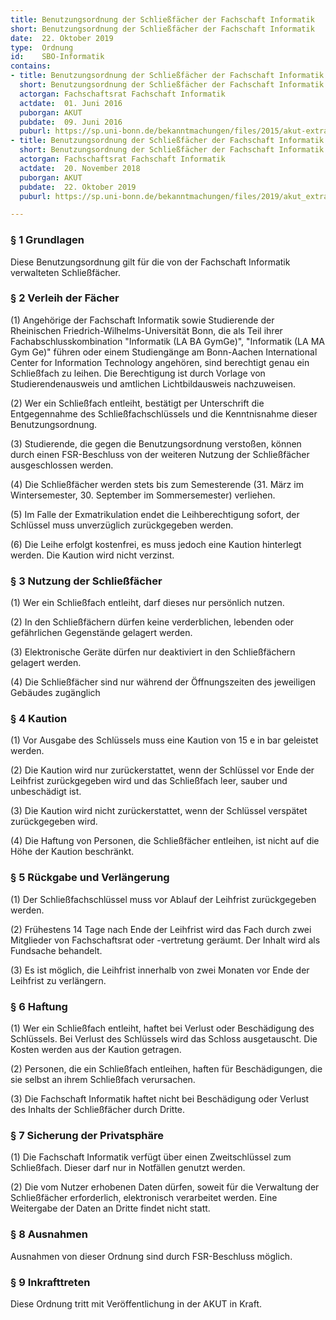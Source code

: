 ```yaml
---
title: Benutzungsordnung der Schließfächer der Fachschaft Informatik
short: Benutzungsordnung der Schließfächer der Fachschaft Informatik
date:  22. Oktober 2019
type:  Ordnung
id:    SBO-Informatik
contains:
- title: Benutzungsordnung der Schließfächer der Fachschaft Informatik
  short: Benutzungsordnung der Schließfächer der Fachschaft Informatik
  actorgan: Fachschaftsrat Fachschaft Informatik
  actdate:  01. Juni 2016
  puborgan: AKUT
  pubdate:  09. Juni 2016
  puburl: https://sp.uni-bonn.de/bekanntmachungen/files/2015/akut-extra_Benuzungsordnung-der-Schlie%C3%9Ff%C3%A4cher-der-Fachschaft-Informatik_-Nr.8.pdf
- title: Benutzungsordnung der Schließfächer der Fachschaft Informatik
  short: Benutzungsordnung der Schließfächer der Fachschaft Informatik
  actorgan: Fachschaftsrat Fachschaft Informatik
  actdate:  20. November 2018
  puborgan: AKUT
  pubdate:  22. Oktober 2019
  puburl: https://sp.uni-bonn.de/bekanntmachungen/files/2019/akut_extra_2019-19.pdf

---
```


### § 1 Grundlagen

Diese Benutzungsordnung gilt für die von der Fachschaft Informatik verwalteten
Schließfächer.


### § 2 Verleih der Fächer

(1) Angehörige der Fachschaft Informatik sowie Studierende der Rheinischen
Friedrich-Wilhelms-Universität Bonn, die als Teil ihrer Fachabschlusskombination
"Informatik (LA BA GymGe)", "Informatik (LA MA Gym Ge)" führen oder einem
Studiengänge am Bonn-Aachen International Center for Information Technology
angehören, sind berechtigt genau ein Schließfach zu leihen. Die Berechtigung ist
durch Vorlage von Studierendenausweis und amtlichen Lichtbildausweis
nachzuweisen.

(2) Wer ein Schließfach entleiht, bestätigt per Unterschrift die Entgegennahme des
Schließfachschlüssels und die Kenntnisnahme dieser Benutzungsordnung.

(3) Studierende, die gegen die Benutzungsordnung verstoßen, können durch einen
FSR-Beschluss von der weiteren Nutzung der Schließfächer ausgeschlossen
werden.

(4) Die Schließfächer werden stets bis zum Semesterende (31. März im
Wintersemester, 30. September im Sommersemester) verliehen.

(5) Im Falle der Exmatrikulation endet die Leihberechtigung sofort, der Schlüssel muss
unverzüglich zurückgegeben werden.

(6) Die Leihe erfolgt kostenfrei, es muss jedoch eine Kaution hinterlegt werden. Die
Kaution wird nicht verzinst.


### § 3 Nutzung der Schließfächer

(1) Wer ein Schließfach entleiht, darf dieses nur persönlich nutzen.

(2) In den Schließfächern dürfen keine verderblichen, lebenden oder gefährlichen
Gegenstände gelagert werden.

(3) Elektronische Geräte dürfen nur deaktiviert in den Schließfächern gelagert werden.

(4) Die Schließfächer sind nur während der Öffnungszeiten des jeweiligen Gebäudes
zugänglich


### § 4 Kaution

(1) Vor Ausgabe des Schlüssels muss eine Kaution von 15 e in bar geleistet werden.

(2) Die Kaution wird nur zurückerstattet, wenn der Schlüssel vor Ende der Leihfrist
zurückgegeben wird und das Schließfach leer, sauber und unbeschädigt ist.

(3) Die Kaution wird nicht zurückerstattet, wenn der Schlüssel verspätet
zurückgegeben wird.

(4) Die Haftung von Personen, die Schließfächer entleihen, ist nicht auf die Höhe der
Kaution beschränkt.


### § 5 Rückgabe und Verlängerung

(1) Der Schließfachschlüssel muss vor Ablauf der Leihfrist zurückgegeben werden.

(2) Frühestens 14 Tage nach Ende der Leihfrist wird das Fach durch zwei Mitglieder
von Fachschaftsrat oder -vertretung geräumt. Der Inhalt wird als Fundsache
behandelt.

(3) Es ist möglich, die Leihfrist innerhalb von zwei Monaten vor Ende der Leihfrist zu
verlängern.


### § 6 Haftung

(1) Wer ein Schließfach entleiht, haftet bei Verlust oder Beschädigung des Schlüssels.
Bei Verlust des Schlüssels wird das Schloss ausgetauscht. Die Kosten werden aus
der Kaution getragen.

(2) Personen, die ein Schließfach entleihen, haften für Beschädigungen, die sie selbst
an ihrem Schließfach verursachen.

(3) Die Fachschaft Informatik haftet nicht bei Beschädigung oder Verlust des Inhalts
der Schließfächer durch Dritte.


### § 7 Sicherung der Privatsphäre

(1) Die Fachschaft Informatik verfügt über einen Zweitschlüssel zum Schließfach.
Dieser darf nur in Notfällen genutzt werden.

(2) Die vom Nutzer erhobenen Daten dürfen, soweit für die Verwaltung der
Schließfächer erforderlich, elektronisch verarbeitet werden. Eine Weitergabe der
Daten an Dritte findet nicht statt.


### § 8 Ausnahmen

Ausnahmen von dieser Ordnung sind durch FSR-Beschluss möglich.


### § 9 Inkrafttreten

Diese Ordnung tritt mit Veröffentlichung in der AKUT in Kraft.
